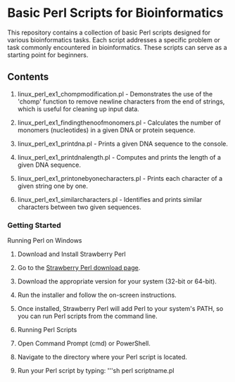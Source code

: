 # Basic Perl Scripts for Bioinformatics

This repository contains a collection of basic Perl scripts designed for various bioinformatics tasks. Each script addresses a specific problem or task commonly encountered in bioinformatics.
These scripts can serve as a starting point for beginners.

## Contents

1. linux_perl_ex1_chompmodification.pl - Demonstrates the use of the 'chomp' function to remove newline characters from the end of strings, which is useful for cleaning up input data.

2. linux_perl_ex1_findingthenoofmonomers.pl - Calculates the number of monomers (nucleotides) in a given DNA or protein sequence.

3. linux_perl_ex1_printdna.pl - Prints a given DNA sequence to the console.

4. linux_perl_ex1_printdnalength.pl - Computes and prints the length of a given DNA sequence.

5. linux_perl_ex1_printonebyonecharacters.pl - Prints each character of a given string one by one. 

6. linux_perl_ex1_similarcharacters.pl - Identifies and prints similar characters between two given sequences. 

### Getting Started

Running Perl on Windows

1. Download and Install Strawberry Perl

1. Go to the [Strawberry Perl download page](http://strawberryperl.com/).
2. Download the appropriate version for your system (32-bit or 64-bit).
3. Run the installer and follow the on-screen instructions.
4. Once installed, Strawberry Perl will add Perl to your system's PATH, so you can run Perl scripts from the command line.

2. Running Perl Scripts

1. Open Command Prompt (cmd) or PowerShell.
2. Navigate to the directory where your Perl script is located.
3. Run your Perl script by typing:
   '''sh
   perl scriptname.pl

